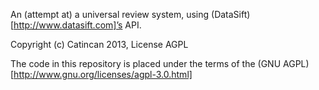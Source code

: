 An (attempt at) a universal review system, using
(DataSift)[http://www.datasift.com]’s API.

Copyright (c) Catincan 2013, License AGPL

The code in this repository is placed under the terms of the
(GNU AGPL)[http://www.gnu.org/licenses/agpl-3.0.html]

